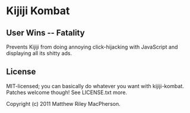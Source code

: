 # Kijiji Kombat
## User Wins -- Fatality

Prevents Kijiji from doing annoying click-hijacking with JavaScript and
displaying all its shitty ads.

## License

MIT-licensed; you can basically do whatever you want with kijiji-kombat.
Patches welcome though! See LICENSE.txt more.

Copyright (c) 2011 Matthew Riley MacPherson.
